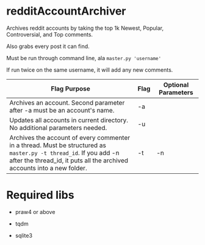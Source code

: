 # redditAccountArchiver

Archives reddit accounts by taking the top 1k Newest, Popular, Controversial, and Top comments.

Also grabs every post it can find.

Must be run through command line, ala `master.py 'username'`

If run twice on the same username, it will add any new comments.

| Flag Purpose | Flag | Optional Parameters |
| ------------- | ------------- | ------------- |
| Archives an account. Second parameter after -a must be an account's name. | -a | |
| Updates all accounts in current directory. No additional parameters needed.  | -u  | |
| Archives the account of every commenter in a thread. Must be structured as `master.py -t thread_id`. If you add -n after the thread_id, it puts all the archived accounts into a new folder. | -t  | -n |

# Required libs

* praw4 or above

* tqdm 

* sqlite3
